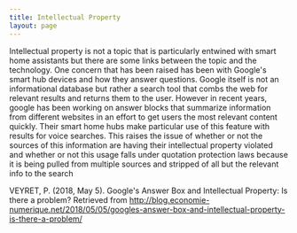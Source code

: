 ```yaml
---
title: Intellectual Property
layout: page
---
```


Intellectual property is not a topic that is particularly entwined with smart home assistants but there are some links between the topic and the technology. One concern that has been raised has been with Google's smart hub devices and how they answer questions. Google itself is not an informational database but rather a search tool that combs the web for relevant results and returns them to the user. However in recent years, google has been working on answer blocks that summarize information from different websites in an effort to get users the most relevant content quickly. Their smart home hubs make particular use of this feature with results for voice searches. This raises the issue of whether or not the sources of this information are having their intellectual property violated and whether or not this usage falls under quotation protection laws because it is being pulled from multiple sources and stripped of all but the relevant info to the search

VEYRET, P. (2018, May 5). Google's Answer Box and Intellectual Property: Is there a problem? Retrieved from <http://blog.economie-numerique.net/2018/05/05/googles-answer-box-and-intellectual-property-is-there-a-problem/>
